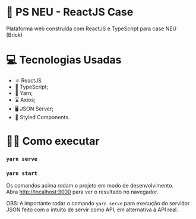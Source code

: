 # 🚀 PS NEU - ReactJS Case

Plataforma web construída com ReactJS e TypeScript para case NEU (Brick)

# 💻 Tecnologias Usadas

- ⚛️ ReactJS
- 💙 TypeScript;
- 🧶 Yarn;
- ⌛ Axios;
- 🖥️ JSON Server;
- 💅 Styled Components.

# 👨‍💻 Como executar

### `yarn serve`

### `yarn start`

Os comandos acima rodam o projeto em modo de desenvolvimento.\
Abra [http://localhost:3000](http://localhost:3000) para ver o resultado no navegador.

OBS: é importante rodar o comando `yarn serve` para execução
do servidor JSON feito com o intuito de servir como API,
em alternativa à API real.
